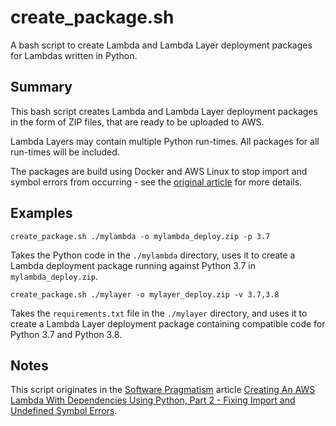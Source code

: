 # create_package.sh

A bash script to create Lambda and Lambda Layer deployment packages for Lambdas written in Python.

## Summary

This bash script creates Lambda and Lambda Layer deployment packages in the form of ZIP files, that are ready to be uploaded to AWS.

Lambda Layers may contain multiple Python run-times. All packages for all run-times will be included.

The packages are build using Docker and AWS Linux to stop import and symbol errors from occurring - see the [original article](https://www.softwarepragmatism.com/creating-an-aws-lambda-with-dependencies-using-python-part-2-fixing-import-and-undefined-symbol-errors) for more details.

## Examples

`create_package.sh ./mylambda -o mylambda_deploy.zip -p 3.7`

Takes the Python code in the `./mylambda` directory, uses it to create a Lambda deployment package running against Python 3.7 in `mylambda_deploy.zip`.

`create_package.sh ./mylayer -o mylayer_deploy.zip -v 3.7,3.8`

Takes the `requirements.txt` file in the `./mylayer` directory, and uses it to create a Lambda Layer deployment package containing compatible code for Python 3.7 and Python 3.8.

## Notes

This script originates in the [Software Pragmatism](https://www.softwarepragmatism.com/) article [Creating An AWS Lambda With Dependencies Using Python, Part 2 - Fixing Import and Undefined Symbol Errors](https://www.softwarepragmatism.com/creating-an-aws-lambda-with-dependencies-using-python-part-2-fixing-import-and-undefined-symbol-errors).
